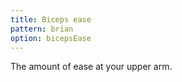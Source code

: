 ```yaml
---
title: Biceps ease
pattern: brian
option: bicepsEase
---
```


The amount of ease at your upper arm.

